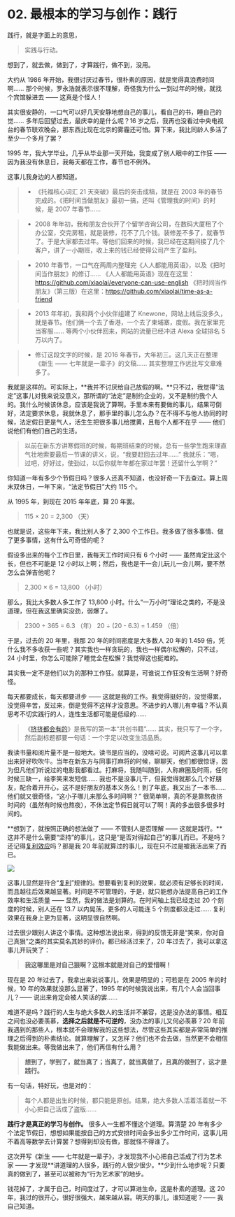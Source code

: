 # 02. 最根本的学习与创作：践行

践行，就是字面上的意思，

> 实践与行动。

想到了，就去做，做到了，才算践行，做不到，没用。

大约从 1986 年开始，我很讨厌过春节，很朴素的原因，就是觉得真浪费时间啊…… 那个时候，罗永浩就表示很不理解，奇怪我为什么一到过年的时候，就找个宾馆躲进去 —— 这真是个怪人！

其实很安静的，一口气可以好几天安静地想自己的事儿，看自己的书，睡自己的觉…… 多年后回望过去，最庆幸的是什么呢？16 岁之后，我再也没看过中央电视台的春节联欢晚会，那东西比现在北京的雾霾还可怕。算下来，我比同龄人多活了至少一个多月了罢？

1995 年，我大学毕业。几乎从毕业那一天开始，我变成了别人眼中的工作狂 —— 因为我没有休息日，我每天都在工作，春节也不例外。

这事儿我身边的人都知道。

> - 《托福核心词汇 21 天突破》最后的突击成稿，就是在 2003 年的春节完成的。《把时间当做朋友》最初一搞，还叫《管理我的时间》的时候，是 2007 年春节……

> - 2008 年年初，我和朋友合伙开了个留学咨询公司，在数码大厦租了个办公室，交完房租，就是装修，花不了几个钱。装修差不多了，就春节了。于是大家都去过年。等他们回来的时候，我已经在这期间接了几个客户，讲了一小期班，收上来的钱已经使得公司产生了盈利。

> - 2010 年春节，一口气在两周内整理完《人人都能用英语》，以及《把时间当作朋友》的修订……
《人人都能用英语》现在在这里：https://github.com/xiaolai/everyone-can-use-english
《把时间当作朋友》（第三版）在这里：https://github.com/xiaolai/time-as-a-friend

> - 2013 年年初，我和两个小伙伴组建了 Knewone，网站上线后没多久，就是春节。他们俩一个去了香港，一个去了柬埔寨，度假。我在家里充当客服…… 等两个小伙伴回来，网站的流量已经冲进 Alexa 全球排名 5 万以内了。

> - 修订这段文字的时候，是 2016 年春节，大年初三。这几天正在整理《新生 —— 七年就是一辈子》的文稿…… 其实整理工作远比写文章难多了。

我就是这样的。可实际上，**我并不讨厌给自己放假的啊。**只不过，我觉得“法定”这事儿对我来说没意义，那所谓的“法定”是制约企业的，又不是制约我个人的。我什么时候该休息，应该是我说了算啊。手里本来有要做的事儿，结果可倒好，法定要求休息，我就休息了，那手里的事儿怎么办？在不得不与他人协同的时候，法定假日更是气人，活生生把很多事儿给搅黄，且每个人都不在乎 —— 他们说他们有他们自己的生活。

> 以前在新东方讲寒假班的时候，每期班结束的时候，总有一些学生跑来理直气壮地索要最后一节课的讲义，说，“我要赶回去过年……” 我就乐：“嗯，过吧，好好过，使劲过，以后你就年年都在家过年罢！还留什么学啊？”

你知道一年有多少个节假日吗？很多人还真不知道，也没好奇一下去查过。算上周末双休日，一年下来，“法定节假日”大约 115 个。

从 1995 年，到现在 2015 年年底，算 20 年罢。

> 115 × 20 = 2,300 （天）

也就是说，这些年下来，我比别人多了 2,300 个工作日。我多做了很多事情、做了更多事情，这有什么可奇怪的呢？

假设多出来的每个工作日里，我每天工作时间只有 6 个小时 —— 虽然肯定比这个长，但也不可能是 12 小时以上啊；然后，我也是干一会儿玩儿一会儿啊，要不然怎么会弹吉他呢？

> 2,300 × 6 = 13,800 （小时）

那么，我比大多数人多工作了 13,800 小时。什么“一万小时”理论之类的，不是没道理，但在我这里确实没劲，弱爆了。

> 2300 ÷ 365 = 6.3 （年）
> 20 ÷ (20 - 6.3) = 1.459 （倍）

于是，过去的 20 年里，我那 20 年的时间密度是大多数人 20 年的 1.459 倍，凭什么我不多收获一些呢？其实我也一样贪玩的，我也一样偶尔松懈的，只不过，24 小时里，你怎么可能除了睡觉全在松懈？我觉得这也挺难的。


其实我一定不是他们以为的那种工作狂。就算是，可谁说工作狂没有生活啊？好奇怪。

每天都要成长，每天都要进步 —— 这就是我的工作。我觉得挺好的，没觉得累，没觉得辛苦，反过来，倒是觉得不这样才没意思。不进步的人哪儿有幸福？不认真思考不切实践行的人，连性生活都可能是低级的……

> 《[挤挤都会有的](http://t.cn/Ry7fpEf)》是我写的第一本“共创书籍”…… 其实，我只写了一个字，然后副标题都要一句话：一个字足以改变生活品质。

我读书量和阅片量不是一般地大。读书是应当的，没啥可说。可阅片这事儿可以拿出来好好吹吹牛。当年在新东方与同事打麻将的时候，聊聊天，他们都很惊讶，因为但凡他们听说过的电影我都看过。打麻将，我随叫随到，人称麻圈及时雨，任何时候三缺一，给李笑来发短信…… 我也不是没事儿干，但我觉得就那么几个好朋友，配合着开开心，这不是好朋友的基本义务么！到了年底，我又出了一本书…… 他们就又很奇怪，“这小子哪儿来那么多时间啊？” 很简单啊，真的不是靠熬夜挤时间的（虽然有时候也熬夜），不休法定节假日就可以了啊！真的多出很多很多时间的。

**想到了，就按照正确的想法做了 —— 不管别人是否理解 —— 这就是践行。**这并不是什么需要“坚持”的事儿，这只是“是否对得起自己”的事儿而已。不是吗？还记得[复利效应](A01.md)吗？那是我 20 年前就算过的事儿，现在只不过是被我活出来了而已。

![](images/A02-1.jpg)

这事儿显然是符合“[复利](A01.md)”规律的。想要看到复利的效果，就必须有足够长的时间，而且越往后效果越显著。时间是不可管理的，于是，就只能想办法提高自己的工作效率和生活质量 —— 显然，我的做法是划算的。在时间轴上我已经走过 20 个刻度的时候，别人还在 13.7 以内晃荡，更多的人可能连 5 个刻度都没走过…… 复利效果在我身上更为显著，这明显很自然啊。

过去很少跟别人讲这个事情。这种想法说出来，得到的反馈无非是“笑来，你对自己真狠”之类的其实莫名其妙的评价。都已经活过来了，20 年过去了，我可以拿这事儿开玩笑了：

> **我这哪里是对自己狠啊？这根本就是对自己的爱惜啊！**

现在是 20 年过去了，我拿出来说说事儿，效果是明显的；可若是在 2005 年的时候，10 年的效果就没那么显著了，1995 年的时候我说出来，有几个人会当回事儿？—— 说出来肯定会被人笑话的罢……

难道不是吗？践行的人生与绝大多数人的生活并不兼容，这是没办法的事情。相互之间也没必要羡慕，**选择之后就是不可逆的**，没办法的事儿又何必羡慕？20 年前我遇到的那些人，根本就不会理解我的这些想法，尽管这些其实都是非常简单的推理之后得到的朴素结论。就算理解了，又怎样？他们也不会去做，当然更不会相信我能做出来。等我做出来了，他们再信有什么用？

> **想到了，学到了，就当真了；当真了，就当真做了，且真的做到了，这才是践行。**

有一句话，特好玩，也是对的：

> 每个人都是出生的时候，都只能是原创。结果，绝大多数人活着活着就一不小心把自己活成了盗版……

**践行才是真正的学习与创作。** 很多人一生都不懂这个道理。算清楚 20 年有多少个法定节假日，想想如果能按自己的方式安排时间会多出多少工作时间，这事儿用不着高等数学去计算罢？想得到却没有做，那就怪不得谁了。

这次开写《新生 —— 七年就是一辈子》，才发现我不小心把自己活成了行为艺术家 —— 才发现**讲道理的人很多，践行的人很少很少。**少到什么地步呢？只要真的做到了，甚至可以被称为“行为艺术家”的地步。

钱花掉了，才属于自己，时间度过了，才可以算进生命，这是朴素的道理。这 20 年，我过的很开心，很好很强大，越来越从容。明天的事儿，谁知道呢？—— 我自己知道。


